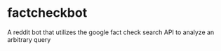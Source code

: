 # factcheckbot
A reddit bot that utilizes the google fact check search API to analyze an arbitrary query
